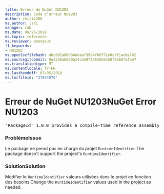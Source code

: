 ```yaml
---
title: Erreur de NuGet NU1203
description: Code d’erreur NU1203
author: zhili1208
ms.author: lzhi
manager: rob
ms.date: 06/25/2018
ms.topic: reference
ms.reviewer: anangaur
f1_keywords:
- NU1203
ms.openlocfilehash: abc0d1a8b884a6aa73584f06f71e0c7f1acbe762
ms.sourcegitcommit: 8e3546ab630a24cde8725610b6a68f8eb87afa47
ms.translationtype: MT
ms.contentlocale: fr-FR
ms.lasthandoff: 07/05/2018
ms.locfileid: "37844070"
---
```

# <a name="nuget-error-nu1203"></a><span data-ttu-id="1a2aa-103">Erreur de NuGet NU1203</span><span class="sxs-lookup"><span data-stu-id="1a2aa-103">NuGet Error NU1203</span></span>

<pre>'PackageId' 1.0.0 provides a compile-time reference assembly for 'Foo.dll' on 'TargetFramework', but there is no compatible run-time assembly.</pre>

### <a name="issue"></a><span data-ttu-id="1a2aa-104">Problème</span><span class="sxs-lookup"><span data-stu-id="1a2aa-104">Issue</span></span>
<span data-ttu-id="1a2aa-105">Le package ne prend pas en charge du projet `RuntimeIdentifier`.</span><span class="sxs-lookup"><span data-stu-id="1a2aa-105">The package doesn't support the project's `RuntimeIdentifier`.</span></span> 

### <a name="solution"></a><span data-ttu-id="1a2aa-106">Solution</span><span class="sxs-lookup"><span data-stu-id="1a2aa-106">Solution</span></span>
<span data-ttu-id="1a2aa-107">Modifier le `RuntimeIdentifier` valeurs utilisées dans le projet en fonction des besoins.</span><span class="sxs-lookup"><span data-stu-id="1a2aa-107">Change the `RuntimeIdentifier` values used in the project as needed.</span></span>